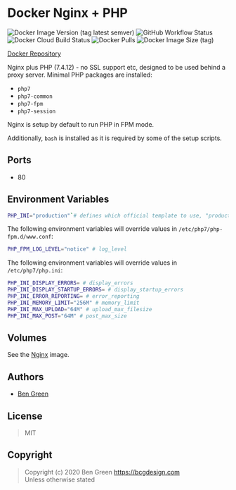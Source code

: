 # Docker Nginx + PHP

![Docker Image Version (tag latest semver)](https://img.shields.io/docker/v/bcgdesign/nginx-php/latest?label=latest&sort=semver) ![GitHub Workflow Status](https://img.shields.io/github/workflow/status/bencgreen/docker-nginx-php/build?label=github) ![Docker Cloud Build Status](https://img.shields.io/docker/cloud/build/bcgdesign/nginx-php?label=docker) ![Docker Pulls](https://img.shields.io/docker/pulls/bcgdesign/nginx-php?label=pulls) ![Docker Image Size (tag)](https://img.shields.io/docker/image-size/bcgdesign/nginx-php/latest?label=size)

[Docker Repository](https://hub.docker.com/r/bcgdesign/nginx-php)

Nginx plus PHP (7.4.12) - no SSL support etc, designed to be used behind a proxy server.  Minimal PHP packages are installed:

* `php7`
* `php7-common`
* `php7-fpm`
* `php7-session`

Nginx is setup by default to run PHP in FPM mode.

Additionally, `bash` is installed as it is required by some of the setup scripts.

## Ports

* 80

## Environment Variables

```bash
PHP_INI="production"`# defines which official template to use, "production" or "development"
```

The following environment variables will override values in `/etc/php7/php-fpm.d/www.conf`:

```bash
PHP_FPM_LOG_LEVEL="notice" # log_level
```

The following environment variables will override values in `/etc/php7/php.ini`:

```bash
PHP_INI_DISPLAY_ERRORS= # display_errors
PHP_INI_DISPLAY_STARTUP_ERRORS= # display_startup_errors
PHP_INI_ERROR_REPORTING= # error_reporting
PHP_INI_MEMORY_LIMIT="256M" # memory_limit
PHP_INI_MAX_UPLOAD="64M" # upload_max_filesize
PHP_INI_MAX_POST="64M" # post_max_size
```

## Volumes

See the [Nginx](https://github.com/bencgreen/docker-nginx) image.

## Authors

* [Ben Green](https://github.com/bencgreen)

## License

> MIT

## Copyright

> Copyright (c) 2020 Ben Green <https://bcgdesign.com>  
> Unless otherwise stated
